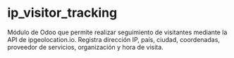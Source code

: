 # ip_visitor_tracking
Módulo de Odoo que permite realizar seguimiento de visitantes mediante la API de ipgeolocation.io.
Registra dirección IP, país, ciudad, coordenadas, proveedor de servicios, organización y hora de visita.
